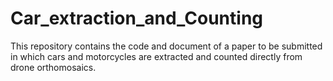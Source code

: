 # Car_extraction_and_Counting

This repository contains the code and document of a paper to be submitted in which cars and motorcycles are extracted and counted directly from drone orthomosaics.
